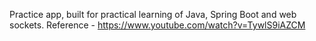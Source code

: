 Practice app, built for practical learning of Java, Spring Boot and web sockets.
Reference - https://www.youtube.com/watch?v=TywlS9iAZCM
